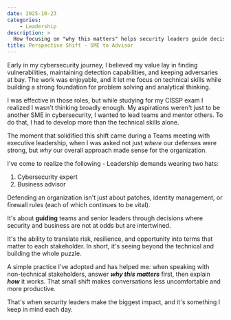 ```yaml
---
date: 2025-10-23
categories:
    - Leadership
description: >
  How focusing on "why this matters" helps security leaders guide decisions, build trust, and lead.
title: Perspective Shift - SME to Advisor
---
```


Early in my cybersecurity journey, I believed my value lay in finding vulnerabilities, maintaining detection capabilities, and keeping adversaries at bay. The work was enjoyable, and it let me focus on technical skills while building a strong foundation for problem solving and analytical thinking.

<!-- more -->

I was effective in those roles, but while studying for my CISSP exam I realized I wasn't thinking broadly enough. My aspirations weren't just to be another SME in cybersecurity, I wanted to lead teams and mentor others. To do that, I had to develop more than the technical skills alone.

The moment that solidified this shift came during a Teams meeting with executive leadership, when I was asked not just *where* our defenses were strong, but *why* our overall approach made sense for the organization.

I've come to realize the following - Leadership demands wearing two hats:

1. Cybersecurity expert
2. Business advisor

Defending an organization isn't just about patches, identity management, or firewall rules (each of which continues to be vital).

It's about **guiding** teams and senior leaders through decisions where security and business are not at odds but are intertwined.

It's the ability to translate risk, resilience, and opportunity into terms that matter to each stakeholder. In short, it's seeing beyond the technical and building the whole puzzle. 

A simple practice I've adopted and has helped me: when speaking with non-technical stakeholders, answer ***why this matters*** first, then explain ***how*** it works. That small shift makes conversations less uncomfortable and more productive.

That's when security leaders make the biggest impact, and it's something I keep in mind each day.